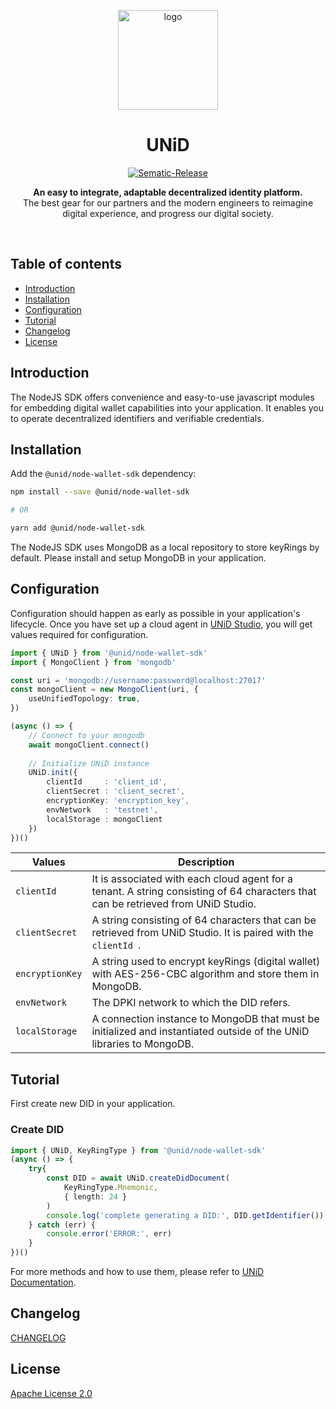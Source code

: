 <p align="center">
  <img src="https://i.gyazo.com/2b3ac7a80e916ed0aee482ea269d1ca7.png" alt="logo" width="160" />
</p>

<h1 align="center" style="text-align: center;">UNiD</h1>

<p align="center">
  <a href="https://github.com/semantic-release/semantic-release">
    <img src="https://img.shields.io/badge/%20%20%F0%9F%93%A6%F0%9F%9A%80-semantic--release-e10079.svg" alt="Sematic-Release" />
  </a>
</p>

<p align="center">
  <b>An easy to integrate, adaptable decentralized identity platform.</b></br>
  <span>The best gear for our partners and the modern engineers to reimagine digital experience, and progress our digital society.</span></br>
</p>

<br />

## Table of contents

- [Introduction](#introduction)
- [Installation](#installation)
- [Configuration](#configuration)
- [Tutorial](#tutorial)
- [Changelog](#changelog)
- [License](#license)

## Introduction

The NodeJS SDK offers convenience and easy-to-use javascript modules for embedding digital wallet capabilities into your application.
It enables you to operate decentralized identifiers and verifiable credentials.

## Installation
Add the `@unid/node-wallet-sdk` dependency:

```bash
npm install --save @unid/node-wallet-sdk

# OR

yarn add @unid/node-wallet-sdk
```
The NodeJS SDK uses MongoDB as a local repository to store keyRings by default. Please install and setup MongoDB in your application.

## Configuration

Configuration should happen as early as possible in your application's lifecycle.
Once you have set up a cloud agent in [UNiD Studio](https://www.getunid.io/), you will get values required for configuration.

```typescript
import { UNiD } from '@unid/node-wallet-sdk'
import { MongoClient } from 'mongodb'

const uri = 'mongodb://username:password@localhost:27017'
const mongoClient = new MongoClient(uri, {
    useUnifiedTopology: true,
})

(async () => {
    // Connect to your mongodb
    await mongoClient.connect()
    
    // Initialize UNiD instance
    UNiD.init({
        clientId     : 'client_id',
        clientSecret : 'client_secret',
        encryptionKey: 'encryption_key',
        envNetwork   : 'testnet',
        localStorage : mongoClient
    })
})()
```

| Values          | Description                                                                                                                       |
| --------------- | --------------------------------------------------------------------------------------------------------------------------------- |
| `clientId`      | It is associated with each cloud agent for a tenant. A string consisting of 64 characters that can be retrieved from UNiD Studio. |
| `clientSecret`  | A string consisting of 64 characters that can be retrieved from UNiD Studio. It is paired with the `clientId `.                   |
| `encryptionKey` | A string used to encrypt keyRings (digital wallet) with AES-256-CBC algorithm and store them in MongoDB.                          |
| `envNetwork`    | The DPKI network to which the DID refers.                                                                                         |
| `localStorage`  | A connection instance to MongoDB that must be initialized and instantiated outside of the UNiD libraries to MongoDB.              |


## Tutorial

First create new DID in your application.

### Create DID

```typescript
import { UNiD, KeyRingType } from '@unid/node-wallet-sdk'
(async () => {
    try{
        const DID = await UNiD.createDidDocument(
            KeyRingType.Mnemonic,
            { length: 24 }
        )
        console.log('complete generating a DID:', DID.getIdentifier())
    } catch (err) {
        console.error('ERROR:', err)
    }
})()
```

For more methods and how to use them, please refer to [UNiD Documentation](https://docs.getunid.io/).

## Changelog

[CHANGELOG](CHANGELOG.md)

## License

[Apache License 2.0](LICENSE)
